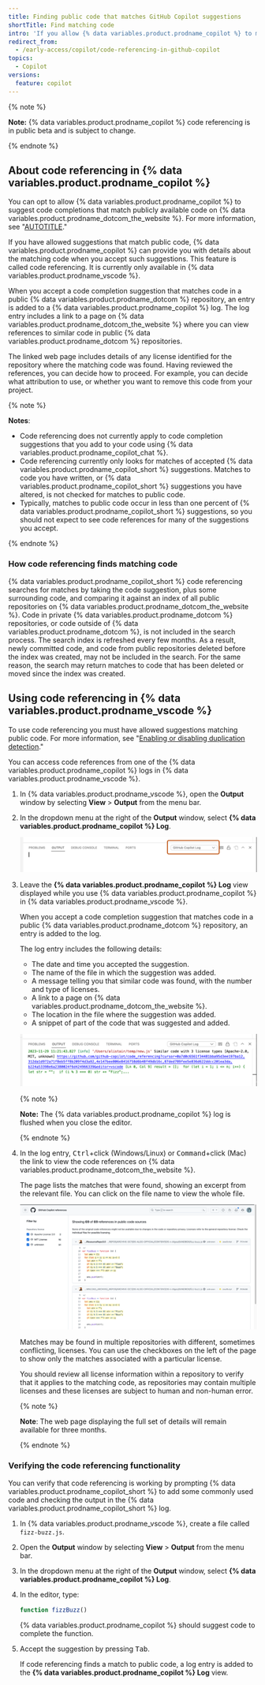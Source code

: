 ```yaml
---
title: Finding public code that matches GitHub Copilot suggestions
shortTitle: Find matching code
intro: 'If you allow {% data variables.product.prodname_copilot %} to make suggestions that match publicly available code, you can see references to the matching code on {% data variables.product.prodname_dotcom_the_website %}.'
redirect_from:
  - /early-access/copilot/code-referencing-in-github-copilot
topics:
  - Copilot
versions:
  feature: copilot
---
```


{% note %}

**Note:** {% data variables.product.prodname_copilot %} code referencing is in public beta and is subject to change.

{% endnote %}

## About code referencing in {% data variables.product.prodname_copilot %}

You can opt to allow {% data variables.product.prodname_copilot %} to suggest code completions that match publicly available code on {% data variables.product.prodname_dotcom_the_website %}. For more information, see "[AUTOTITLE](/copilot/configuring-github-copilot/configuring-github-copilot-settings-on-githubcom#enabling-or-disabling-duplication-detection)."

If you have allowed suggestions that match public code, {% data variables.product.prodname_copilot %} can provide you with details about the matching code when you accept such suggestions. This feature is called code referencing. It is currently only available in {% data variables.product.prodname_vscode %}.

When you accept a code completion suggestion that matches code in a public {% data variables.product.prodname_dotcom %} repository, an entry is added to a {% data variables.product.prodname_copilot %} log. The log entry includes a link to a page on {% data variables.product.prodname_dotcom_the_website %} where you can view references to similar code in public {% data variables.product.prodname_dotcom %} repositories.

The linked web page includes details of any license identified for the repository where the matching code was found. Having reviewed the references, you can decide how to proceed. For example, you can decide what attribution to use, or whether you want to remove this code from your project.

{% note %}

**Notes**:

- Code referencing does not currently apply to code completion suggestions that you add to your code using {% data variables.product.prodname_copilot_chat %}.
- Code referencing currently only looks for matches of accepted {% data variables.product.prodname_copilot_short %} suggestions. Matches to code you have written, or {% data variables.product.prodname_copilot_short %} suggestions you have altered, is not checked for matches to public code.
- Typically, matches to public code occur in less than one percent of {% data variables.product.prodname_copilot_short %} suggestions, so you should not expect to see code references for many of the suggestions you accept.

{% endnote %}

### How code referencing finds matching code

{% data variables.product.prodname_copilot_short %} code referencing searches for matches by taking the code suggestion, plus some surrounding code, and comparing it against an index of all public repositories on {% data variables.product.prodname_dotcom_the_website %}. Code in private {% data variables.product.prodname_dotcom %} repositories, or code outside of {% data variables.product.prodname_dotcom %}, is not included in the search process. The search index is refreshed every few months. As a result, newly committed code, and code from public repositories deleted before the index was created, may not be included in the search. For the same reason, the search may return matches to code that has been deleted or moved since the index was created.

## Using code referencing in {% data variables.product.prodname_vscode %}

To use code referencing you must have allowed suggestions matching public code. For more information, see "[Enabling or disabling duplication detection](/copilot/configuring-github-copilot/configuring-github-copilot-settings-on-githubcom#enabling-or-disabling-duplication-detection)."

You can access code references from one of the {% data variables.product.prodname_copilot %} logs in {% data variables.product.prodname_vscode %}.

1. In {% data variables.product.prodname_vscode %}, open the **Output** window by selecting **View** > **Output** from the menu bar.
1. In the dropdown menu at the right of the **Output** window, select **{% data variables.product.prodname_copilot %} Log**.

   ![Screenshot of the Output window with "{% data variables.product.prodname_copilot %} Log" selected from the dropdown menu.](/assets/images/help/copilot/copilot-log-selected.png)

1. Leave the **{% data variables.product.prodname_copilot %} Log** view displayed while you use {% data variables.product.prodname_copilot %} in {% data variables.product.prodname_vscode %}.

   When you accept a code completion suggestion that matches code in a public {% data variables.product.prodname_dotcom %} repository, an entry is added to the log.

   The log entry includes the following details:

   - The date and time you accepted the suggestion.
   - The name of the file in which the suggestion was added.
   - A message telling you that similar code was found, with the number and type of licenses.
   - A link to a page on {% data variables.product.prodname_dotcom_the_website %}.
   - The location in the file where the suggestion was added.
   - A snippet of part of the code that was suggested and added.

   ![Screenshot of the Output window showing a code referencing log entry.](/assets/images/help/copilot/copilot-code-referencing-log.png)

   {% note %}

   **Note:** The {% data variables.product.prodname_copilot %} log is flushed when you close the editor.

   {% endnote %}

1. In the log entry, <kbd>Ctrl</kbd>+click (Windows/Linux) or <kbd>Command</kbd>+click (Mac) the link to view the code references on {% data variables.product.prodname_dotcom_the_website %}.

   The page lists the matches that were found, showing an excerpt from the relevant file. You can click on the file name to view the whole file.

   ![Screenshot of code references listed on {% data variables.product.prodname_dotcom_the_website %}.](/assets/images/help/copilot/code-references-webpage.png)

   Matches may be found in multiple repositories with different, sometimes conflicting, licenses. You can use the checkboxes on the left of the page to show only the matches associated with a particular license.

   You should review all license information within a repository to verify that it applies to the matching code, as repositories may contain multiple licenses and these licenses are subject to human and non-human error.

   {% note %}

   **Note**: The web page displaying the full set of details will remain available for three months.

   {% endnote %}

### Verifying the code referencing functionality

You can verify that code referencing is working by prompting {% data variables.product.prodname_copilot_short %} to add some commonly used code and checking the output in the {% data variables.product.prodname_copilot_short %} log.

1. In {% data variables.product.prodname_vscode %}, create a file called `fizz-buzz.js`.
1. Open the **Output** window by selecting **View** > **Output** from the menu bar.
1. In the dropdown menu at the right of the **Output** window, select **{% data variables.product.prodname_copilot %} Log**.
1. In the editor, type:

   ```javascript
   function fizzBuzz()
   ```

   {% data variables.product.prodname_copilot %} should suggest code to complete the function.
1. Accept the suggestion by pressing <kbd>Tab</kbd>.

   If code referencing finds a match to public code, a log entry is added to the **{% data variables.product.prodname_copilot %} Log** view.
